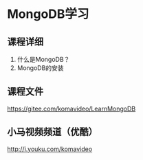 MongoDB学习
===========

## 课程详细

1. 什么是MongoDB？
2. MongoDB的安装

## 课程文件

https://gitee.com/komavideo/LearnMongoDB

## 小马视频频道（优酷）

http://i.youku.com/komavideo
